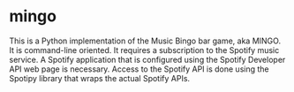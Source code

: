 # mingo
This is a Python implementation of the Music Bingo bar game, aka MINGO. It is command-line oriented. It requires a subscription to the
Spotify music service. A Spotify application that is configured using the Spotify Developer API web page is necessary.
Access to the Spotify API is done using the Spotipy library that wraps the actual Spotify APIs.
